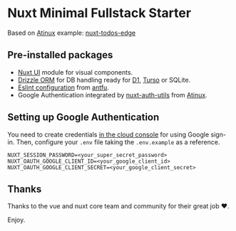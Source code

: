 # Nuxt Minimal Fullstack Starter

Based on [Atinux](https://github.com/Atinux) example: [nuxt-todos-edge](https://github.com/Atinux/nuxt-todos-edge)

## Pre-installed packages

- [Nuxt UI](https://ui.nuxt.com/) module for visual components.
- [Drizzle ORM](https://orm.drizzle.team/) for DB handling ready for [D1](https://developers.cloudflare.com/d1/), [Turso](https://turso.tech/) or SQLite.
- [Eslint configuration](https://github.com/antfu/eslint-config) from [antfu](https://github.com/antfu).
- Google Authentication integrated by [nuxt-auth-utils](https://github.com/Atinux/nuxt-auth-utils) from [Atinux](https://github.com/Atinux).

## Setting up Google Authentication

You need to create credentials [in the cloud console](https://console.cloud.google.com/apis/credentials) for using Google sign-in. Then, configure your `.env` file taking the `.env.example` as a reference.

```
NUXT_SESSION_PASSWORD=<your_super_secret_password>
NUXT_OAUTH_GOOGLE_CLIENT_ID=<your_google_client_id>
NUXT_OAUTH_GOOGLE_CLIENT_SECRET=<your_google_client_secret>
```

## Thanks

Thanks to the vue and nuxt core team and community for their great job :heart:.

Enjoy.
